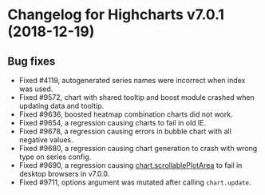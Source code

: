 # Changelog for Highcharts v7.0.1 (2018-12-19)

## Bug fixes
- Fixed #4119, autogenerated series names were incorrect when index was used.
- Fixed #9572, chart with shared tooltip and boost module crashed when updating data and tooltip.
- Fixed #9636, boosted heatmap combination charts did not work.
- Fixed #9654, a regression causing charts to fail in old IE.
- Fixed #9678, a regression causing errors in bubble chart with all negative values.
- Fixed #9680, a regression causing chart generation to crash with wrong type on series config.
- Fixed #9690, a regression causing [chart.scrollablePlotArea](https://api.highcharts.com/highcharts/chart.scrollablePlotArea) to fail in desktop browsers in v7.0.0.
- Fixed #9711, options argument was mutated after calling `chart.update`.

